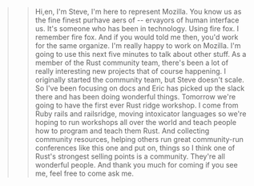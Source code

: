 >> Hi,en, I'm Steve, I'm here to represent Mozilla.
You know us as the fine finest purhave aers of -- ervayors of human interface us.
It's someone who has been in technology.
Using fire fox.
I remember fire fox.
And if you would told me then, you'd work for the same organize.
I'm really happy to work on Mozilla.
I'm going to use this next five minutes to talk about other stuff.
As a member of the Rust community team, there's been a lot of really interesting new projects that of course happening.
I originally started the community team, but Steve doesn't scale.
So I've been focusing on docs and Eric has picked up the slack there and has been doing wonderful things.
Tomorrow we're going to have the first ever Rust ridge workshop.
I come from Ruby rails and railsridge, moving intoxicator languages so we're hoping to run workshops all over the world and teach people how to program and teach them Rust.
And collecting community resources, helping others run great community-run conferences like this one and put on, things so I think one of Rust's strongest selling points is a community.
They're all wonderful people.
And thank you much for coming if you see me, feel free to come ask me.
